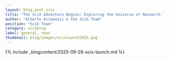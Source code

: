 ```yaml
---
layout: blog_post_scix
title: "The SciX Adventure Begins: Exploring the Universe of Research Together"
author: "Alberto Accomazzi & the SciX Team"
position: "SciX Team"
category: scixblog
label: general, news
thumbnail: blog/images/scixlaunch2025.png
---
```


{% include _blogcontent/2025-09-29-scix-launch.md %}
